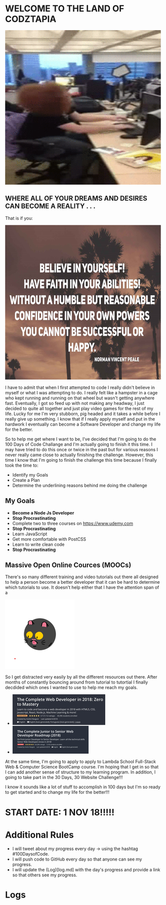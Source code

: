 # WELCOME TO THE LAND OF CODZTAPIA

<p align="center">
  <img width="560" height="500" src="images/happy_coder.gif">
</p>

## WHERE ALL OF YOUR DREAMS AND DESIRES CAN BECOME A REALITY . . . 

That is if you:

<p align="center">
  <img width="617" height="500" src="images/motivational_quote.jpg">
</p>

I have to admit that when I first attempted to code I really didn't believe in myself or what I was attempting to do. I really felt like a hampster in a cage who kept running and running on that wheel but wasn't getting anywhere fast. Eventually, I got so feed up with not making any headway, I just decided to quite all together and just play video games for the rest of my life. Lucky for me I'm very stubborn, pig headed and it takes a while before I really give up something. I know that if I really apply myself and put in the hardwork I eventually can become a Software Developer and change my life for the better. 

So to help me get where I want to be, I've decided that I'm going to do the 100 Days of Code Challange and I'm actually going to finish it this time. I may have tried to do this once or twice in the past but for various reasons I never really came close to actually finishing the challenge. However, this time I know that I'm going to finish the challenge this time because I finally took the time to:
* Identify my Goals
* Create a Plan
* Determine the underlining reasons behind me doing the challenge

## My Goals
* **Become a Node Js Developer**
* **Stop Procrastinating**
* Complete two to three courses on https://www.udemy.com
* **Stop Procrastinating**
* Learn JavaScript
* Get more comfortable with PostCSS
* Learn to write clean code
* **Stop Procrastinating**

## Massive Open Online Cources (MOOCs)
There's so many different training and video tutorials out there all designed to help a person become a better developer that it can be hard to determine which tutorials to use. It doesn't help either that I have the attention span of a

![Crazy Cat](images/small_crazy_cat.gif)

So I get distracted very easily by all the different resources out there. After months of constantly bouncing around from tutorial to tutortial I finally decdided which ones I wanted to use to help me reach my goals.
* ![Zero Master](images/zero_to_master.jpg)
* ![Jr Sr](images/jr_to_sr.jpg)

At the same time, I'm going to apply to apply to Lambda School Full-Stack Web & Computer Science BootCamp course. I'm hoping that I get in so that I can add another sense of structure to my learning program. In addition, I going to take part in the 30 Days, 30 Website Challenge!!!

I know it sounds like a lot of stuff to accomplish in 100 days but I'm so ready to get started and to change my life for the better!!!

# START DATE: 1 NOV 18!!!!!

# Additional Rules
  * I will tweet about my progress every day -> using the hashtag #100DaysofCode.
  * I will push code to GitHub every day so that anyone can see my progress.
  * I will update the (Log)[log.md] with the day's progress and provide a link so that others see my progress.
  
# Logs
   

   
   
   
